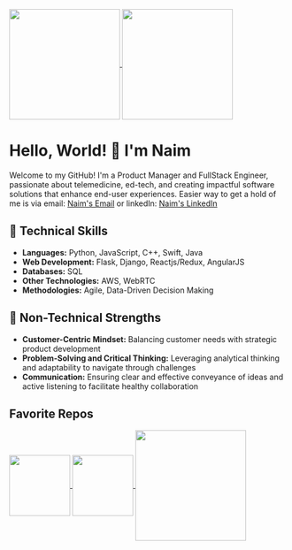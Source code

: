 
<a href="https://github.com/naim08/github-readme-stats">
  <img height=200 align="center" src="https://github-readme-stats.vercel.app/api?username=naim08&show_icons=true&theme=dark&bg_color=90,2b2bd4,fc466b&title_color=e1fc45&text_color=e1fc45&show=prs_merged_percentage" />
</a>
<a href="https://github.com/naim08/convoychat">
  <img height=200 align="center" src="https://github-readme-stats.vercel.app/api/top-langs/?username=naim08&size_weight=0.5&count_weight=0.8&theme=dark&bg_color=90,2b2bd4,fc466b&title_color=e1fc45&text_color=e1fc45&hide=ruby)" />
</a>

# Hello, World! 👋 I'm Naim

Welcome to my GitHub! I'm a Product Manager and FullStack Engineer, passionate about telemedicine, ed-tech, and creating impactful software solutions that enhance end-user experiences. Easier way to get a hold of me is via email: [Naim's Email](mailto:mmiah@law.fordham.edu) 
 or linkedIn: [Naim's LinkedIn](https://www.linkedin.com/in/naimmiah/)

## 💼 Technical Skills

- **Languages:** Python, JavaScript, C++, Swift, Java
- **Web Development:** Flask, Django, Reactjs/Redux, AngularJS
- **Databases:** SQL
- **Other Technologies:** AWS, WebRTC
- **Methodologies:** Agile, Data-Driven Decision Making

## 🌟 Non-Technical Strengths
- **Customer-Centric Mindset:** Balancing customer needs with strategic product development
- **Problem-Solving and Critical Thinking:** Leveraging analytical thinking and adaptability to navigate through challenges
- **Communication:** Ensuring clear and effective conveyance of ideas and active listening to facilitate healthy collaboration

## Favorite Repos
<a href="https://github.com/naim08/AiEmail">
  <img height=110 align="center" src="https://github-readme-stats.vercel.app/api/pin?username=naim08&repo=AiEmail&card_width=150&title_color=fff&icon_color=f9f9f9&text_color=9f9f9f&bg_color=151515" />
</a>
<a href="https://github.com/naim08/DiscordClone">
  <img height=110 align="center" src="https://github-readme-stats.vercel.app/api/pin?username=naim08&repo=DiscordClone&card_width=150title_color=fff&icon_color=f9f9f9&text_color=9f9f9f&bg_color=151515" />
</a>
<a href="https://github.com/naim08/">
  <img height=200 align="center" src="https://github-readme-stats.vercel.app/api/wakatime?username=@OverRevvv&bg_color=90,2b2bd4,fc466b&title_color=e1fc45&text_color=FFF&langs_count=5&card_width=320" />
</a>

